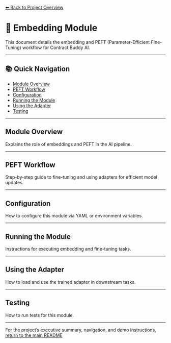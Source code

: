 [⬅ Back to Project Overview](../../README.md)

# 🧬 Embedding Module

This document details the embedding and PEFT (Parameter-Efficient Fine-Tuning) workflow for Contract Buddy AI.

---

## 📚 Quick Navigation

- [Module Overview](#module-overview)
- [PEFT Workflow](#peft-workflow)
- [Configuration](#configuration)
- [Running the Module](#running-the-module)
- [Using the Adapter](#using-the-adapter)
- [Testing](#testing)

---

## Module Overview

Explains the role of embeddings and PEFT in the AI pipeline.

---

## PEFT Workflow

Step-by-step guide to fine-tuning and using adapters for efficient model updates.

---

## Configuration

How to configure this module via YAML or environment variables.

---

## Running the Module

Instructions for executing embedding and fine-tuning tasks.

---

## Using the Adapter

How to load and use the trained adapter in downstream tasks.

---

## Testing

How to run tests for this module.

---

For the project’s executive summary, navigation, and demo instructions, [return to the main README](../../README.md)
